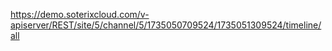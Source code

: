 https://demo.soterixcloud.com/v-apiserver/REST/site/5/channel/5/1735050709524/1735051309524/timeline/all